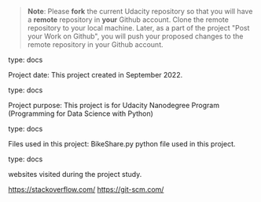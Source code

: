 >**Note**: Please **fork** the current Udacity repository so that you will have a **remote** repository in **your** Github account. Clone the remote repository to your local machine. Later, as a part of the project "Post your Work on Github", you will push your proposed changes to the remote repository in your Github account.

type: docs

Project date: This project created in September 2022.


type: docs

Project purpose: This project is for Udacity Nanodegree Program (Programming for Data Science with Python)

type: docs

Files used in this project: BikeShare.py python file used in this project.

type: docs

websites visited during the project study.

https://stackoverflow.com/
https://git-scm.com/
